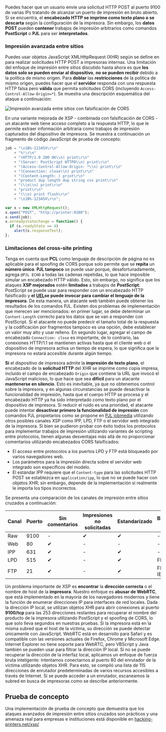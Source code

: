 Puedes hacer que un usuario envíe una solicitud HTTP POST al puerto 9100 de varias IPs tratando de alcanzar un puerto de impresión en bruto abierto. Si se encuentra, el **encabezado HTTP se imprime como texto plano o se descarta** según la configuración de la impresora. Sin embargo, los **datos POST** pueden **contener** trabajos de impresión arbitrarios como comandos **PostScript** o **PJL** para ser **interpretados**.

### Impresión avanzada entre sitios

Puedes usar objetos JavaScript XMLHttpRequest (XHR) según se define en para realizar solicitudes HTTP POST a impresoras internas. Una limitación del enfoque de impresión entre sitios discutido hasta ahora es que **los datos solo se pueden enviar al dispositivo**, **no se pueden recibir** debido a la política de mismo origen. Para **doblar** las **restricciones** de la política de mismo origen, puedes hacer que el **servidor** responda con una respuesta HTTP falsa pero **válida** que permita solicitudes CORS (incluyendo `Access-Control-Allow-Origin=*`). Se muestra una descripción esquemática del ataque a continuación:

![Impresión avanzada entre sitios con falsificación de CORS](http://hacking-printers.net/wiki/images/thumb/c/ce/Cross-site-printing.png/900px-Cross-site-printing.png)

En una variante mejorada de XSP - combinada con falsificación de CORS - un atacante web tiene acceso completo a la respuesta HTTP, lo que le permite extraer información arbitraria como trabajos de impresión capturados del dispositivo de impresora. Se muestra a continuación un fragmento de código JavaScript de prueba de concepto:
```javascript
job = "\x1B%-12345X\r\n"
    + "%!\r\n"
    + "(HTTP/1.0 200 OK\\n) print\r\n"
    + "(Server: PostScript HTTPD\\n) print\r\n"
    + "(Access-Control-Allow-Origin: *\\n) print\r\n"
    + "(Connection: close\\n) print\r\n"
    + "(Content-Length: ) print\r\n"
    + "product dup length dup string cvs print\r\n"
    + "(\\n\\n) print\r\n"
    + "print\r\n"
    + "(\\n) print flush\r\n"
    + "\x1B%-12345X\r\n";

var x = new XMLHttpRequest();
x.open("POST", "http://printer:9100");
x.send(job);
x.onreadystatechange = function() {
  if (x.readyState == 4)
    alert(x.responseText);
};
```
### Limitaciones del cross-site printing

Tenga en cuenta que **PCL** como lenguaje de descripción de página no es aplicable para el spoofing de CORS porque solo permite que se **repita** un **número único**. **PJL tampoco** se puede usar porque, desafortunadamente, agrega `@PJL ECHO` a todas las cadenas repetidas, lo que hace imposible simular un encabezado HTTP válido. Esto, sin embargo, no significa que los ataques **XSP mejorados** estén **limitados** a trabajos de **PostScript**: PostScript se puede usar para responder con un encabezado HTTP falsificado y **el** [**UEL**](./#uel)**se puede invocar para cambiar el lenguaje de la impresora**. De esta manera, un atacante web también puede obtener los resultados de los comandos PJL. Existen dos problemas de implementación que merecen ser mencionados: en primer lugar, se debe determinar un `Content-Length` correcto para los datos que se van a responder con PostScript. Si el atacante no puede predecir el tamaño total de la respuesta y la codificación por fragmentos tampoco es una opción, debe establecer un valor muy alto y usar relleno. En segundo lugar, agregar el campo de encabezado `Connection: close` es importante, de lo contrario, las conexiones HTTP/1.1 se mantienen activas hasta que el cliente web o el dispositivo de impresora activa un tiempo de espera, lo que significa que la impresora no estará accesible durante algún tiempo.

**Si** el dispositivo de impresora admite la **impresión de texto plano**, el encabezado de la **solicitud HTTP** del XHR se imprime como copia impresa, incluido el campo de encabezado `Origin` que contiene la URL que invocó el JavaScript malicioso, lo que hace que sea **difícil** para un atacante **mantenerse en silencio**. Esto es inevitable, ya que no obtenemos control sobre la impresora, y en algunas circunstancias se puede desactivar la funcionalidad de impresión, hasta que el cuerpo HTTP se procesa y el encabezado HTTP ya ha sido interpretado como texto plano por el dispositivo de impresora. Si reducir el ruido es una prioridad, el atacante puede intentar **desactivar primero la funcionalidad de impresión** con comandos PJL propietarios como se propone en [PJL jobmedia](http://hacking-printers.net/wiki/index.php/Document\_processing#PJL\_jobmedia) utilizando otros posibles canales XSP como IPP, LPD, FTP o el servidor web integrado de la impresora. Si bien se pudieron probar con éxito todos los protocolos para implementar trabajos de impresión utilizando variantes de scripting entre protocolos, tienen algunas desventajas más allá de no proporcionar comentarios utilizando encabezados CORS falsificados:

* El acceso entre protocolos a los puertos LPD y FTP está bloqueado por varios navegadores web.
* Los parámetros para la impresión directa sobre el servidor web integrado son específicos del modelo.
* El estándar IPP requiere que el `Content-type` para las solicitudes HTTP POST se establezca en `application/ipp`, lo que no se puede hacer con objetos XHR; sin embargo, depende de la implementación si realmente le importa los tipos incorrectos.

Se presenta una comparación de los canales de impresión entre sitios cruzados a continuación:

| Canal | Puerto | Sin comentarios | Impresiones no solicitadas | Estandarizado | Bloqueado por |
| ----- | ------ | -------------- | ------------------------- | ------------- | ------------- |
| Raw   | 9100   | -              | ✔                         | ✔             | -             |
| Web   | 80     | ✔              | -                         | -             | -             |
| IPP   | 631    | ✔              | -                         | ✔             | -             |
| LPD   | 515    | ✔              | -                         | ✔             | FF, Ch, Op    |
| FTP   | 21     | ✔              | -                         | ✔             | FF, Ch, Op, IE |

Un problema importante de XSP es **encontrar** la **dirección correcta** o el nombre de host de la **impresora**. Nuestro enfoque es **abusar de WebRTC**, que está implementado en la mayoría de los navegadores modernos y tiene la función de enumerar direcciones IP para interfaces de red locales. Dada la dirección IP local, se utilizan objetos XHR para abrir conexiones al puerto **9100/tcp** para las 253 direcciones restantes para recuperar el nombre del producto de la impresora utilizando PostScript y el spoofing de CORS, lo que solo lleva segundos en nuestras pruebas. Si la impresora está en la misma subred que el host de la víctima, su dirección se puede detectar únicamente con JavaScript. WebRTC está en desarrollo para Safari y es compatible con las versiones actuales de Firefox, Chrome y Microsoft Edge. Internet Explorer no tiene soporte para WebRTC, pero VBScript y Java también se pueden usar para filtrar la dirección IP local. Si no se puede recuperar la dirección de la interfaz local, aplicamos un enfoque de fuerza bruta inteligente: intentamos conectarnos al puerto 80 del enrutador de la víctima utilizando objetos XHR. Para esto, se compiló una lista de 115 direcciones de enrutador predeterminadas de varios recursos accesibles a través de Internet. Si se puede acceder a un enrutador, escaneamos la subred en busca de impresoras como se describe anteriormente.

## Prueba de concepto

Una implementación de prueba de concepto que demuestra que los ataques avanzados de impresión entre sitios cruzados son prácticos y una amenaza real para empresas e instituciones está disponible en [hacking-printers.net/xsp/](http://hacking-printers.net/xsp/)
